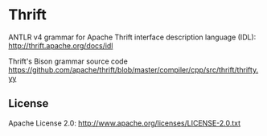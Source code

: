 # Thrift

ANTLR v4 grammar for Apache Thrift interface description language (IDL): http://thrift.apache.org/docs/idl

Thrift's Bison grammar source code https://github.com/apache/thrift/blob/master/compiler/cpp/src/thrift/thrifty.yy

## License
Apache License 2.0: http://www.apache.org/licenses/LICENSE-2.0.txt
